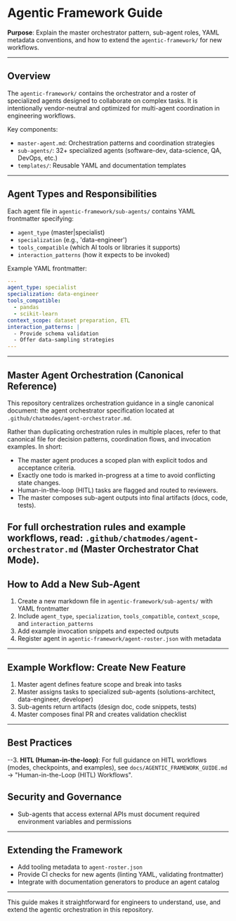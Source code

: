 # Agentic Framework Guide

**Purpose**: Explain the master orchestrator pattern, sub-agent roles, YAML metadata conventions, and how to extend the `agentic-framework/` for new workflows.

---

## Overview

The `agentic-framework/` contains the orchestrator and a roster of specialized agents designed to collaborate on complex tasks. It is intentionally vendor-neutral and optimized for multi-agent coordination in engineering workflows.

Key components:
- `master-agent.md`: Orchestration patterns and coordination strategies
- `sub-agents/`: 32+ specialized agents (software-dev, data-science, QA, DevOps, etc.)
- `templates/`: Reusable YAML and documentation templates

---

## Agent Types and Responsibilities

Each agent file in `agentic-framework/sub-agents/` contains YAML frontmatter specifying:
- `agent_type` (master|specialist)
- `specialization` (e.g., 'data-engineer')
- `tools_compatible` (which AI tools or libraries it supports)
- `interaction_patterns` (how it expects to be invoked)

Example YAML frontmatter:
```yaml
---
agent_type: specialist
specialization: data-engineer
tools_compatible:
  - pandas
  - scikit-learn
context_scope: dataset preparation, ETL
interaction_patterns: |
  - Provide schema validation
  - Offer data-sampling strategies
---
```

---

## Master Agent Orchestration (Canonical Reference)

This repository centralizes orchestration guidance in a single canonical document: the agent orchestrator specification located at `.github/chatmodes/agent-orchestrator.md`.

Rather than duplicating orchestration rules in multiple places, refer to that canonical file for decision patterns, coordination flows, and invocation examples. In short:

- The master agent produces a scoped plan with explicit todos and acceptance criteria.
- Exactly one todo is marked in-progress at a time to avoid conflicting state changes.
- Human-in-the-loop (HITL) tasks are flagged and routed to reviewers.
- The master composes sub-agent outputs into final artifacts (docs, code, tests).

For full orchestration rules and example workflows, read: `.github/chatmodes/agent-orchestrator.md` (Master Orchestrator Chat Mode).
---

## How to Add a New Sub-Agent

1. Create a new markdown file in `agentic-framework/sub-agents/` with YAML frontmatter
2. Include `agent_type`, `specialization`, `tools_compatible`, `context_scope`, and `interaction_patterns`
3. Add example invocation snippets and expected outputs
4. Register agent in `agentic-framework/agent-roster.json` with metadata

---

## Example Workflow: Create New Feature

1. Master agent defines feature scope and break into tasks
2. Master assigns tasks to specialized sub-agents (solutions-architect, data-engineer, developer)
3. Sub-agents return artifacts (design doc, code snippets, tests)
4. Master composes final PR and creates validation checklist

---

## Best Practices


--3. **HITL (Human-in-the-loop)**: For full guidance on HITL workflows (modes, checkpoints, and examples), see `docs/AGENTIC_FRAMEWORK_GUIDE.md` -> "Human-in-the-Loop (HITL) Workflows".

## Security and Governance
- Sub-agents that access external APIs must document required environment variables and permissions

---

## Extending the Framework

- Add tooling metadata to `agent-roster.json`
- Provide CI checks for new agents (linting YAML, validating frontmatter)
- Integrate with documentation generators to produce an agent catalog

---

This guide makes it straightforward for engineers to understand, use, and extend the agentic orchestration in this repository.